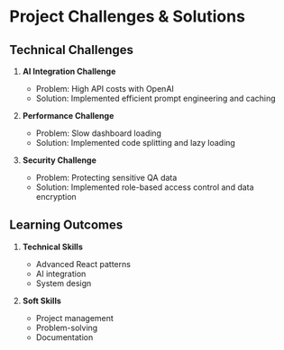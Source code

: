 # Project Challenges & Solutions

## Technical Challenges
1. **AI Integration Challenge**
   - Problem: High API costs with OpenAI
   - Solution: Implemented efficient prompt engineering and caching

2. **Performance Challenge**
   - Problem: Slow dashboard loading
   - Solution: Implemented code splitting and lazy loading

3. **Security Challenge**
   - Problem: Protecting sensitive QA data
   - Solution: Implemented role-based access control and data encryption

## Learning Outcomes
1. **Technical Skills**
   - Advanced React patterns
   - AI integration
   - System design

2. **Soft Skills**
   - Project management
   - Problem-solving
   - Documentation
